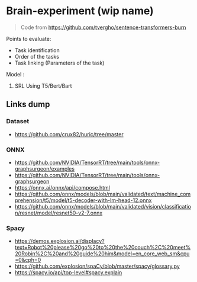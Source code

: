 # Brain-experiment (wip name)
> Code from https://github.com/tvergho/sentence-transformers-burn

Points to evaluate:
- Task identification
- Order of the tasks
- Task linking (Parameters of the task)

Model :
1. SRL Using T5/Bert/Bart

## Links dump
### Dataset
- https://github.com/crux82/huric/tree/master

### ONNX
- https://github.com/NVIDIA/TensorRT/tree/main/tools/onnx-graphsurgeon/examples
- https://github.com/NVIDIA/TensorRT/tree/main/tools/onnx-graphsurgeon
- https://onnx.ai/onnx/api/compose.html
- https://github.com/onnx/models/blob/main/validated/text/machine_comprehension/t5/model/t5-decoder-with-lm-head-12.onnx
- https://github.com/onnx/models/blob/main/validated/vision/classification/resnet/model/resnet50-v2-7.onnx

### Spacy
- https://demos.explosion.ai/displacy?text=Robot%20please%20go%20to%20the%20couch%2C%20meet%20Robin%2C%20and%20guide%20him&model=en_core_web_sm&cpu=0&cph=0
- https://github.com/explosion/spaCy/blob/master/spacy/glossary.py
- https://spacy.io/api/top-level#spacy.explain
